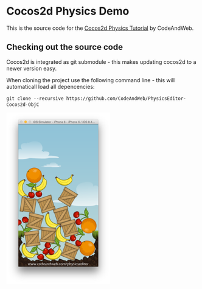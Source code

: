 # Cocos2d Physics Demo

This is the source code for the [Cocos2d Physics Tutorial](https://www.codeandweb.com/blog/2015/07/15/cocos2d-physics-tutorial) by CodeAndWeb.

## Checking out the source code 

Cocos2d is integrated as git submodule - this makes updating cocos2d to a newer version easy. 

When cloning the project use the following command line - this will automaticall load all depencencies:


```
git clone --recursive https://github.com/CodeAndWeb/PhysicsEditor-Cocos2d-ObjC
```

<img src="cocos2d-physics-tutorial-screenshot-2.png" alt="Cocos2d Physics Example Screenshot" style="height:450px">


